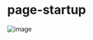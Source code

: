 # page-startup
![image](https://github.com/user-attachments/assets/7e9312f4-b049-4c29-b680-b8d5eb245f3e)
